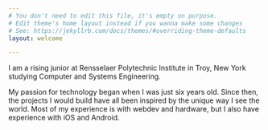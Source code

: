 ```yaml
---
# You don't need to edit this file, it's empty on purpose.
# Edit theme's home layout instead if you wanna make some changes
# See: https://jekyllrb.com/docs/themes/#overriding-theme-defaults
layout: welcome

---
```


I am a rising junior at Rensselaer Polytechnic Institute in Troy, New York studying Computer and Systems Engineering.

My passion for technology began when I was just six years old. Since then, the projects I would build have all been inspired by the unique way I see the world. Most of my experience is with webdev and hardware, but I also have experience with iOS and Android.
